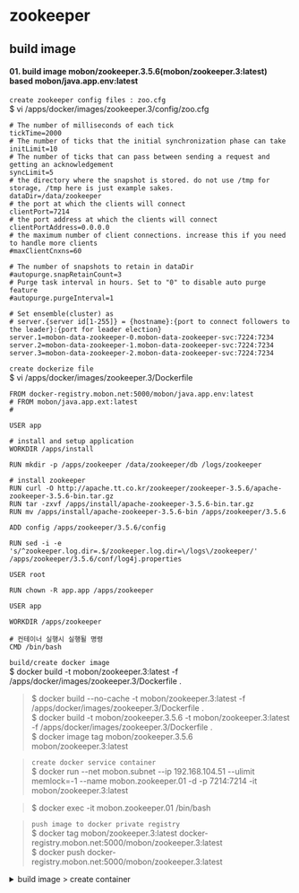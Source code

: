 # zookeeper

## build image

#### 01. build image mobon/zookeeper.3.5.6(mobon/zookeeper.3:latest) based mobon/java.app.env:latest

`create zookeeper config files : zoo.cfg`  
$ vi /apps/docker/images/zookeeper.3/config/zoo.cfg
```
# The number of milliseconds of each tick
tickTime=2000
# The number of ticks that the initial synchronization phase can take
initLimit=10
# The number of ticks that can pass between sending a request and getting an acknowledgement
syncLimit=5
# the directory where the snapshot is stored. do not use /tmp for storage, /tmp here is just example sakes.
dataDir=/data/zookeeper
# the port at which the clients will connect
clientPort=7214
# the port address at which the clients will connect
clientPortAddress=0.0.0.0
# the maximum number of client connections. increase this if you need to handle more clients
#maxClientCnxns=60

# The number of snapshots to retain in dataDir
#autopurge.snapRetainCount=3
# Purge task interval in hours. Set to "0" to disable auto purge feature
#autopurge.purgeInterval=1

# Set ensemble(cluster) as
# server.{server id[1-255]} = {hostname}:{port to connect followers to the leader}:{port for leader election}
server.1=mobon-data-zookeeper-0.mobon-data-zookeeper-svc:7224:7234
server.2=mobon-data-zookeeper-1.mobon-data-zookeeper-svc:7224:7234
server.3=mobon-data-zookeeper-2.mobon-data-zookeeper-svc:7224:7234

```

`create dockerize file`  
$ vi /apps/docker/images/zookeeper.3/Dockerfile
```
FROM docker-registry.mobon.net:5000/mobon/java.app.env:latest
# FROM mobon/java.app.ext:latest
#

USER app

# install and setup application
WORKDIR /apps/install

RUN mkdir -p /apps/zookeeper /data/zookeeper/db /logs/zookeeper

# install zookeeper
RUN curl -O http://apache.tt.co.kr/zookeeper/zookeeper-3.5.6/apache-zookeeper-3.5.6-bin.tar.gz  
RUN tar -zxvf /apps/install/apache-zookeeper-3.5.6-bin.tar.gz
RUN mv /apps/install/apache-zookeeper-3.5.6-bin /apps/zookeeper/3.5.6

ADD config /apps/zookeeper/3.5.6/config

RUN sed -i -e 's/^zookeeper.log.dir=.$/zookeeper.log.dir=\/logs\/zookeeper/' /apps/zookeeper/3.5.6/conf/log4j.properties

USER root

RUN chown -R app.app /apps/zookeeper

USER app

WORKDIR /apps/zookeeper

# 컨테이너 실행시 실행될 명령
CMD /bin/bash
```

`build/create docker image`  
$ docker build -t mobon/zookeeper.3:latest -f /apps/docker/images/zookeeper.3/Dockerfile .  
>$ docker build --no-cache -t mobon/zookeeper.3:latest -f /apps/docker/images/zookeeper.3/Dockerfile .  
>$ docker build -t mobon/zookeeper.3.5.6 -t mobon/zookeeper.3:latest -f /apps/docker/images/zookeeper.3/Dockerfile .  
>$ docker image tag mobon/zookeeper.3.5.6 mobon/zookeeper.3:latest

>`create docker service container`  
>$ docker run --net mobon.subnet --ip 192.168.104.51  --ulimit memlock=-1 --name mobon.zookeeper.01 -d -p 7214:7214 -it mobon/zookeeper.3:latest

>$ docker exec -it mobon.zookeeper.01 /bin/bash

>`push image to docker private registry`  
>$ docker tag mobon/zookeeper.3:latest docker-registry.mobon.net:5000/mobon/zookeeper.3:latest  
>$ docker push docker-registry.mobon.net:5000/mobon/zookeeper.3:latest


<details>
<summary>build image > create container</summary>
<div markdown="1">

#### create containers base mobon/centos.7.base:1.1
$ docker run --net mobon.subnet --ip 192.168.104.51  --ulimit memlock=-1 --name zookeeper.3 -d -it docker-registry.mobon.net:5000/mobon/java.app.env:latest

$ docker exec -it zookeeper.5 /bin/bash

$$ mkdir -p /apps/zookeeper /data/zookeeper /logs/zookeeper

$$ cd /apps/install

$$ curl -O http://apache.tt.co.kr/zookeeper/zookeeper-3.5.6/apache-zookeeper-3.5.6.tar.gz  
$$ tar -zxvf /apps/install/apache-zookeeper-3.5.6.tar.gz
$$ mv /apps/install/apache-zookeeper-3.5.6 /apps/zookeeper/3.5.6

$$ vi /apps/zookeeper/3.5.6/conf/zoo.cfg
```
# The number of milliseconds of each tick  
tickTime=2000  
# The number of ticks that the initial synchronization phase can take  
initLimit=10  
# The number of ticks that can pass between sending a request and getting an acknowledgement  
syncLimit=5  
# the directory where the snapshot is stored. do not use /tmp for storage, /tmp here is just example sakes.  
dataDir=/data/zookeeper
# the port at which the clients will connect  
clientPort=7214  
# the port address at which the clients will connect
clientPortAddress=0.0.0.0
# the maximum number of client connections. increase this if you need to handle more clients  
#maxClientCnxns=60

# The number of snapshots to retain in dataDir  
#autopurge.snapRetainCount=3  
# Purge task interval in hours. Set to "0" to disable auto purge feature  
#autopurge.purgeInterval=1

# Set ensemble(cluster) as  
# server.{server id[1-255]} = {hostname}:{port to connect followers to the leader}:{port for leader election}  
server.1=192.168.104.51:7224:7234  
server.2=192.168.104.52:7224:7234  
server.3=192.168.104.53:7224:7234
```

$$ sed -i -e 's/^zookeeper.log.dir=.$/zookeeper.log.dir=\/logs\/zookeeper/' /apps/zookeeper/3.5.6/conf/log4j.properties

$$ echo 1 > /data/zookeeper/myid  
$$ echo 2 > /data/zookeeper/myid  
$$ echo 3 > /data/zookeeper/myid

$$ vi /apps/zookeeper/zookeeper
```
#!/bin/sh  
# zookeeper zookeeper service shell  
# chkconfig: 2345 90 90  
# description: zookeeper  
# processname: zkServer  
# config: $ZOOKEEPER_CONF  
# pidfile:

ZOOKEEPER_HOME='/apps/zookeeper/3.5.6'

ZOOKEEPER_EXEC=$ZOOKEEPER_HOME/bin/zkServer.sh

export JVMFLAGS="-Xms1024m -Xmx1024m"  
export ZOO_LOG_DIR=/logs/zookeeper  
export ZOO_LOG4J_PROP="INFO,CONSOLE"

case "$1" in  
  start)
    echo -en "Starting Zookeeper Server...\n"  
    $ZOOKEEPER_EXEC start  
    echo -e "\n"  
    ;;
  
  stop)
    echo -en "Shutting Down Zookeeper Server...\n"  
    $ZOOKEEPER_EXEC stop  
    echo -e "\n"  
    ;;
  
  status)
    echo -en "Shutting Down Zookeeper Server...\n"  
    $ZOOKEEPER_EXEC status  
    echo -e "\n"  
    ;;
  
  restart)
    $0 stop  
    sleep 5  
    $0 start  
    ;;
  *)
    echo "Usage: $0 {start|stop|restart}"  
    exit 1
esac  

exit 0

```
$$ chmod 755 /apps/zookeeper/zookeeper  

$$ /apps/zookeeper/zookeeper start

#### create image from base.container - mobon/zookeeper.5:latest
$ docker commit -a "sjlee@ruaniz.com" -m "create image from zookeeper.3 container" zookeeper.3 mobon/zookeeper.3:latest

>`push image to docker private registry`  
>$ docker tag mobon/zookeeper.3:latest docker-registry.mobon.net:5000/mobon/zookeeper.35:latest  
>$ docker push docker-registry.mobon.net:5000/mobon/zookeeper.3:latest

</div>
</details>
